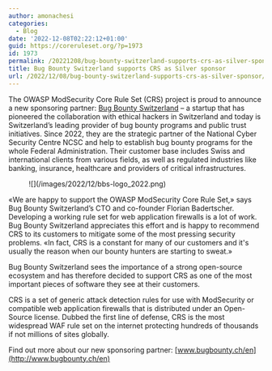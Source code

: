 ```yaml
---
author: amonachesi
categories:
  - Blog
date: '2022-12-08T02:22:12+01:00'
guid: https://coreruleset.org/?p=1973
id: 1973
permalink: /20221208/bug-bounty-switzerland-supports-crs-as-silver-sponsor/
title: Bug Bounty Switzerland supports CRS as Silver sponsor
url: /2022/12/08/bug-bounty-switzerland-supports-crs-as-silver-sponsor/
---
```



The OWASP ModSecurity Core Rule Set (CRS) project is proud to announce a new sponsoring partner: [Bug Bounty Switzerland](http://www.bugbounty.ch/en) – a startup that has pioneered the collaboration with ethical hackers in Switzerland and today is Switzerland’s leading provider of bug bounty programs and public trust initiatives. Since 2022, they are the strategic partner of the National Cyber Security Centre NCSC and help to establish bug bounty programs for the whole Federal Administration. Their customer base includes Swiss and international clients from various fields, as well as regulated industries like banking, insurance, healthcare and providers of critical infrastructures.

<figure class="wp-block-image aligncenter size-full is-resized is-style-default">![](/images/2022/12/bbs-logo_2022.png)</figure>«We are happy to support the OWASP ModSecurity Core Rule Set,» says Bug Bounty Switzerland’s CTO and co-founder Florian Badertscher. Developing a working rule set for web application firewalls is a lot of work. Bug Bounty Switzerland appreciates this effort and is happy to recommend CRS to its customers to mitigate some of the most pressing security problems. «In fact, CRS is a constant for many of our customers and it's usually the reason when our bounty hunters are starting to sweat.»

Bug Bounty Switzerland sees the importance of a strong open-source ecosystem and has therefore decided to support CRS as one of the most important pieces of software they see at their customers.

CRS is a set of generic attack detection rules for use with ModSecurity or compatible web application firewalls that is distributed under an Open-Source license. Dubbed the first line of defense, CRS is the most widespread WAF rule set on the internet protecting hundreds of thousands if not millions of sites globally.

Find out more about our new sponsoring partner: [www.bugbounty.ch/en](http://www.bugbounty.ch/en)
